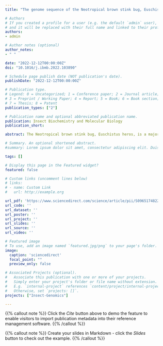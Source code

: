 ```yaml
---
title: "The genome sequence of the Neotropical brown stink bug, Euschistus heros provides insights into population structure, demographic history and signatures of adaptation"

# Authors
# If you created a profile for a user (e.g. the default `admin` user), write the username (folder name) here 
# and it will be replaced with their full name and linked to their profile.
authors:
- admin

# Author notes (optional)
author_notes:
- " "

date: "2022-12-12T00:00:00Z"
doi: "10.1016/j.ibmb.2022.103890"

# Schedule page publish date (NOT publication's date).
publishDate: "2022-12-12T00:00:00Z"

# Publication type.
# Legend: 0 = Uncategorized; 1 = Conference paper; 2 = Journal article;
# 3 = Preprint / Working Paper; 4 = Report; 5 = Book; 6 = Book section;
# 7 = Thesis; 8 = Patent
publication_types: ["2"]

# Publication name and optional abbreviated publication name.
publication: Insect Biochemistry and Molecular Biology
publication_short: 

abstract: The Neotropical brown stink bug, Euschistus heros, is a major pest of soybean in South America. The importance of E. heros as a pest has grown significantly in recent times due to increases in its abundance and range, and the evolution of insecticide resistance. Recent work has begun to examine the genetic diversity, population structure, and genetic mechanisms of insecticide resistance in E. heros. However, to date, investigation of these topics has been hampered by a lack of genomic resources for this species. Here we address this need by assembling a high-quality draft genome for E. heros. We used a combination of short and long read sequencing to assemble an E. heros genome of 1.4 Gb comprising 906 contigs with a contig N50 of 3.5 MB. We leveraged this new genomic resource, in combination with genotyping by sequencing, to explore genetic diversity in populations of this species in Brazil and identify genetic loci in the genome which are under selection. Our genome-wide analyses, confirm that there are two populations of E. heros co-occurring in different geographical regions in Brazil, and that, in certain regions of the country these populations are hybridizing. We identify several regions of the genome as under selection, including markers associated with putative insecticide resistance genes. Taken together, the new genomic resources generated in this study will accelerate research into fundamental aspects of stinkbug biology and applied aspects relating to the sustainable control of a highly damaging crop pest.

# Summary. An optional shortened abstract.
#summary: Lorem ipsum dolor sit amet, consectetur adipiscing elit. Duis posuere tellus ac convallis placerat. Proin tincidunt magna sed ex sollicitudin condimentum.

tags: []

# Display this page in the Featured widget?
featured: false

# Custom links (uncomment lines below)
# links:
# - name: Custom Link
#   url: http://example.org

url_pdf: 'https://www.sciencedirect.com/science/article/pii/S0965174822001722'
url_code: ''
url_dataset: ''
url_poster: ''
url_project: ''
url_slides: ''
url_source: ''
url_video: ''

# Featured image
# To use, add an image named `featured.jpg/png` to your page's folder. 
image:
  caption: 'sciencedirect'
  focal_point: ""
  preview_only: false

# Associated Projects (optional).
#   Associate this publication with one or more of your projects.
#   Simply enter your project's folder or file name without extension.
#   E.g. `internal-project` references `content/project/internal-project/index.md`.
#   Otherwise, set `projects: []`.
projects: ["Insect-Genomics"]

---
```


{{% callout note %}}
Click the *Cite* button above to demo the feature to enable visitors to import publication metadata into their reference management software.
{{% /callout %}}

{{% callout note %}}
Create your slides in Markdown - click the *Slides* button to check out the example.
{{% /callout %}}


